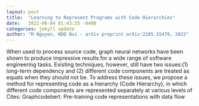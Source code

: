 ```yaml
---
layout: post
title:  "Learning to Represent Programs with Code Hierarchies"
date:   2022-06-04 01:43:25 -0400
categories: jekyll update
author: "M Nguyen, NDQ Bui - arXiv preprint arXiv:2205.15479, 2022"
---
```

When used to process source code, graph neural networks have been shown to produce impressive results for a wide range of software engineering tasks. Existing techniques, however, still have two issues:(1) long-term dependency and (2) different code components are treated as equals when they should not be. To address these issues, we propose a method for representing code as a hierarchy (Code Hierarchy), in which different code components are represented separately at various levels of  Cites: Graphcodebert: Pre-training code representations with data flow
